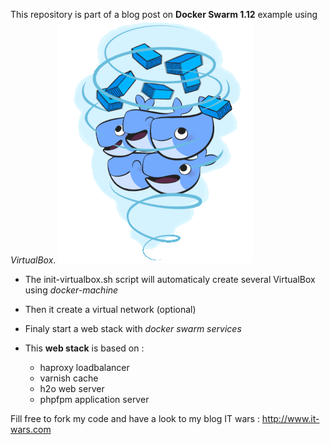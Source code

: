 This repository is part of a blog post on **Docker Swarm 1.12** example using *VirtualBox*.
![Docker Swarm](img/docker-swarm.gif)
- The init-virtualbox.sh script will automaticaly create several VirtualBox using *docker-machine*
- Then it create a virtual network (optional)
- Finaly start a web stack with *docker swarm services*
- This **web stack** is based on :

   - haproxy loadbalancer
   - varnish cache
   - h2o web server
   - phpfpm application server

Fill free to fork my code and have a look to my blog IT wars : http://www.it-wars.com
